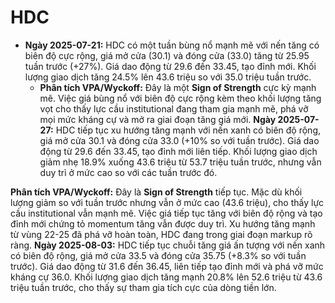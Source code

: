 # HDC

- **Ngày 2025-07-21:** HDC có một tuần bùng nổ mạnh mẽ với nến tăng có biên độ cực rộng, giá mở cửa (30.1) và đóng cửa (33.0) tăng từ 25.95 tuần trước (+27%). Giá dao động từ 29.6 đến 33.45, tạo đỉnh mới. Khối lượng giao dịch tăng 24.5% lên 43.6 triệu so với 35.0 triệu tuần trước.
    - **Phân tích VPA/Wyckoff:** Đây là một **Sign of Strength** cực kỳ mạnh mẽ. Việc giá bùng nổ với biên độ cực rộng kèm theo khối lượng tăng vọt cho thấy lực cầu institutional đang tham gia mạnh mẽ, phá vỡ mọi mức kháng cự và mở ra giai đoạn tăng giá mới.
**Ngày 2025-07-27:** HDC tiếp tục xu hướng tăng mạnh với nến xanh có biên độ rộng, giá mở cửa 30.1 và đóng cửa 33.0 (+10% so với tuần trước). Giá dao động từ 29.6 đến 33.45, tạo đỉnh mới liên tiếp. Khối lượng giao dịch giảm nhẹ 18.9% xuống 43.6 triệu từ 53.7 triệu tuần trước, nhưng vẫn duy trì ở mức cao so với các tuần trước đó.

**Phân tích VPA/Wyckoff:** Đây là **Sign of Strength** tiếp tục. Mặc dù khối lượng giảm so với tuần trước nhưng vẫn ở mức cao (43.6 triệu), cho thấy lực cầu institutional vẫn mạnh mẽ. Việc giá tiếp tục tăng với biên độ rộng và tạo đỉnh mới chứng tỏ momentum tăng vẫn được duy trì. Xu hướng tăng mạnh từ vùng 22-25 đã phá vỡ hoàn toàn, HDC đang trong giai đoạn markup rõ ràng.
**Ngày 2025-08-03:**
HDC tiếp tục chuỗi tăng giá ấn tượng với nến xanh có biên độ rộng, giá mở cửa 33.5 và đóng cửa 35.75 (+8.3% so với tuần trước). Giá dao động từ 31.6 đến 36.45, liên tiếp tạo đỉnh mới và phá vỡ mức kháng cự 36.0. Khối lượng giao dịch tăng mạnh 20.8% lên 52.6 triệu từ 43.6 triệu tuần trước, cho thấy sự tham gia tích cực của dòng tiền lớn.
